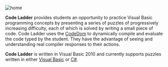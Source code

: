 ![home](images/home.png)

**Code Ladder** provides students an opportunity to practice Visual Basic programming concepts by presenting a series of puzzles of progressively increasing difficulty, each of which is solved by writing a small piece of code.  Code Ladder uses the [CodeDom](http://msdn.microsoft.com/en-us/library/650ax5cx(v=vs.110).aspx) to dynamically compile and evaluate the code typed by the student.  They have the advantage of seeing and understanding real compiler responses to their actions.

**Code Ladder** is written in Visual Basic 2010 and currently supports puzzles written in either [Visual Basic](http://msdn.microsoft.com/en-us/vstudio/hh388573.aspx) or [C#](http://msdn.microsoft.com/en-us/vstudio/hh341490.aspx).
